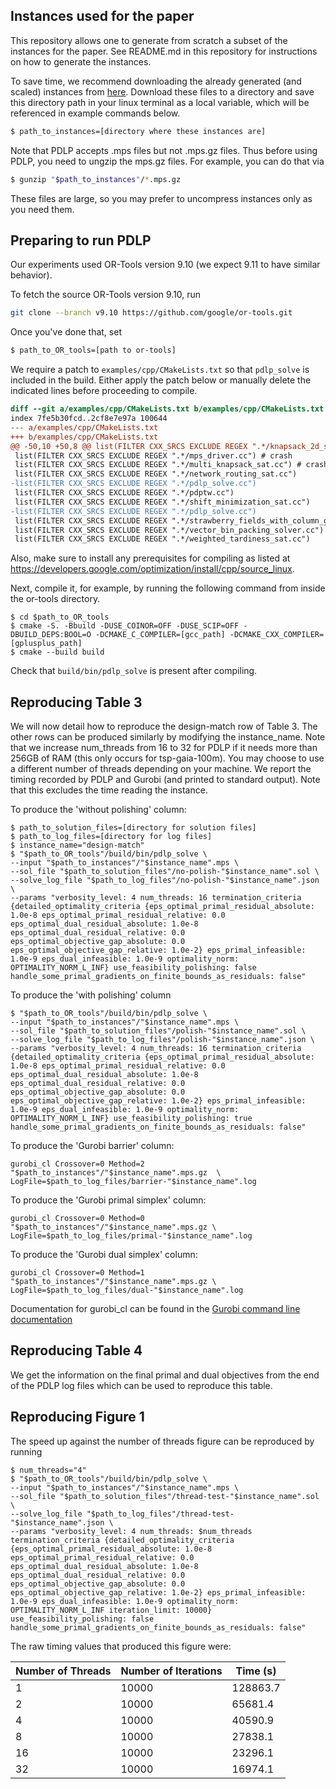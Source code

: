 ## Instances used for the paper

This repository allows one to generate from scratch a subset of the instances for the paper.
See README.md in this repository for instructions on how to generate the instances.

To save time, we recommend downloading the already generated (and scaled) instances from [here](https://www.oliverhinder.com/large-scale-LP-problems).
Download these files to a directory and save this directory path in your linux terminal as a local variable, which will be referenced in example commands below.

```sh
$ path_to_instances=[directory where these instances are]
```

Note that PDLP accepts .mps files but not .mps.gz files. Thus before using PDLP, you need to ungzip the mps.gz files. For example, you can do that via

```sh
$ gunzip "$path_to_instances"/*.mps.gz
```

These files are large, so you may prefer to uncompress instances only as you need them.

## Preparing to run PDLP

Our experiments used OR-Tools version 9.10 (we expect 9.11 to have similar behavior).

To fetch the source OR-Tools version 9.10, run
```sh
git clone --branch v9.10 https://github.com/google/or-tools.git
```

Once you've done that, set

```sh
$ path_to_OR_tools=[path to or-tools]
```

We require a patch to `examples/cpp/CMakeLists.txt` so that `pdlp_solve` is included in the build.
Either apply the patch below or manually delete the indicated lines before proceeding to compile.

```patch
diff --git a/examples/cpp/CMakeLists.txt b/examples/cpp/CMakeLists.txt
index 7fe5b30fcd..2cf8e7e97a 100644
--- a/examples/cpp/CMakeLists.txt
+++ b/examples/cpp/CMakeLists.txt
@@ -50,10 +50,8 @@ list(FILTER CXX_SRCS EXCLUDE REGEX ".*/knapsack_2d_sat.cc")
 list(FILTER CXX_SRCS EXCLUDE REGEX ".*/mps_driver.cc") # crash
 list(FILTER CXX_SRCS EXCLUDE REGEX ".*/multi_knapsack_sat.cc") # crash
 list(FILTER CXX_SRCS EXCLUDE REGEX ".*/network_routing_sat.cc")
-list(FILTER CXX_SRCS EXCLUDE REGEX ".*/pdlp_solve.cc")
 list(FILTER CXX_SRCS EXCLUDE REGEX ".*/pdptw.cc")
 list(FILTER CXX_SRCS EXCLUDE REGEX ".*/shift_minimization_sat.cc")
-list(FILTER CXX_SRCS EXCLUDE REGEX ".*/pdlp_solve.cc")
 list(FILTER CXX_SRCS EXCLUDE REGEX ".*/strawberry_fields_with_column_generation.cc") # Too long
 list(FILTER CXX_SRCS EXCLUDE REGEX ".*/vector_bin_packing_solver.cc")
 list(FILTER CXX_SRCS EXCLUDE REGEX ".*/weighted_tardiness_sat.cc")
 ```

Also, make sure to install any prerequisites for compiling as listed at https://developers.google.com/optimization/install/cpp/source_linux.

Next, compile it, for example, by running the following command from inside the or-tools directory.

```{sh}
$ cd $path_to_OR_tools
$ cmake -S. -Bbuild -DUSE_COINOR=OFF -DUSE_SCIP=OFF -DBUILD_DEPS:BOOL=O -DCMAKE_C_COMPILER=[gcc_path] -DCMAKE_CXX_COMPILER=[gplusplus_path]
$ cmake --build build
```

Check that `build/bin/pdlp_solve` is present after compiling.

## Reproducing Table 3

We will now detail how to reproduce the design-match row of Table 3. The other rows can be produced similarly by modifying the instance_name. Note that we increase num_threads from 16 to 32 for PDLP if it needs more than 256GB of RAM (this only occurs for tsp-gaia-100m).
You may choose to use a different number of threads depending on your machine.
We report the timing recorded by PDLP and Gurobi (and printed to standard output). Note that this excludes the time reading the instance.

To produce the 'without polishing' column:

```{sh}
$ path_to_solution_files=[directory for solution files]
$ path_to_log_files=[directory for log files]
$ instance_name="design-match"
$ "$path_to_OR_tools"/build/bin/pdlp_solve \
--input "$path_to_instances"/"$instance_name".mps \
--sol_file "$path_to_solution_files"/no-polish-"$instance_name".sol \
--solve_log_file "$path_to_log_files"/no-polish-"$instance_name".json \
--params "verbosity_level: 4 num_threads: 16 termination_criteria {detailed_optimality_criteria {eps_optimal_primal_residual_absolute: 1.0e-8 eps_optimal_primal_residual_relative: 0.0 eps_optimal_dual_residual_absolute: 1.0e-8 eps_optimal_dual_residual_relative: 0.0 eps_optimal_objective_gap_absolute: 0.0 eps_optimal_objective_gap_relative: 1.0e-2} eps_primal_infeasible: 1.0e-9 eps_dual_infeasible: 1.0e-9 optimality_norm: OPTIMALITY_NORM_L_INF} use_feasibility_polishing: false handle_some_primal_gradients_on_finite_bounds_as_residuals: false"
```

To produce the 'with polishing' column 

```{sh}
$ "$path_to_OR_tools"/build/bin/pdlp_solve \
--input "$path_to_instances"/"$instance_name".mps \
--sol_file "$path_to_solution_files"/polish-"$instance_name".sol \
--solve_log_file "$path_to_log_files"/polish-"$instance_name".json \
--params "verbosity_level: 4 num_threads: 16 termination_criteria {detailed_optimality_criteria {eps_optimal_primal_residual_absolute: 1.0e-8 eps_optimal_primal_residual_relative: 0.0 eps_optimal_dual_residual_absolute: 1.0e-8 eps_optimal_dual_residual_relative: 0.0 eps_optimal_objective_gap_absolute: 0.0 eps_optimal_objective_gap_relative: 1.0e-2} eps_primal_infeasible: 1.0e-9 eps_dual_infeasible: 1.0e-9 optimality_norm: OPTIMALITY_NORM_L_INF} use_feasibility_polishing: true handle_some_primal_gradients_on_finite_bounds_as_residuals: false"
```

To produce the 'Gurobi barrier' column:

```{sh}
gurobi_cl Crossover=0 Method=2 "$path_to_instances"/"$instance_name".mps.gz  \
LogFile=$path_to_log_files/barrier-"$instance_name".log
```

To produce the 'Gurobi primal simplex' column:

```{sh}
gurobi_cl Crossover=0 Method=0 "$path_to_instances"/"$instance_name".mps.gz \
LogFile=$path_to_log_files/primal-"$instance_name".log
```

To produce the 'Gurobi dual simplex' column:

```{sh}
gurobi_cl Crossover=0 Method=1 "$path_to_instances"/"$instance_name".mps.gz \
LogFile=$path_to_log_files/dual-"$instance_name".log
```

Documentation for gurobi_cl can be found in the [Gurobi command line documentation](https://www.gurobi.com/documentation/current/refman/grb_command_line_tool.html)

## Reproducing Table 4

We get the information on the final primal and dual objectives from the end of the PDLP log files which can be used to reproduce this table.

## Reproducing Figure 1

The speed up against the number of threads figure can be reproduced by running

```{sh}
$ num_threads="4"
$ "$path_to_OR_tools"/build/bin/pdlp_solve \
--input "$path_to_instances"/"$instance_name".mps \
--sol_file "$path_to_solution_files"/thread-test-"$instance_name".sol \
--solve_log_file "$path_to_log_files"/thread-test-"$instance_name".json \
--params "verbosity_level: 4 num_threads: $num_threads termination_criteria {detailed_optimality_criteria {eps_optimal_primal_residual_absolute: 1.0e-8 eps_optimal_primal_residual_relative: 0.0 eps_optimal_dual_residual_absolute: 1.0e-8 eps_optimal_dual_residual_relative: 0.0 eps_optimal_objective_gap_absolute: 0.0 eps_optimal_objective_gap_relative: 1.0e-2} eps_primal_infeasible: 1.0e-9 eps_dual_infeasible: 1.0e-9 optimality_norm: OPTIMALITY_NORM_L_INF iteration_limit: 10000} use_feasibility_polishing: false handle_some_primal_gradients_on_finite_bounds_as_residuals: false"
```

The raw timing values that produced this figure were:

| Number of Threads | Number of Iterations | Time (s)    |
|-------------------|----------------------|-----------|
| 1                 | 10000                | 128863.7  |
| 2                 | 10000                | 65681.4   |
| 4                 | 10000                | 40590.9   |
| 8                 | 10000                | 27838.1   |
| 16                | 10000                | 23296.1   |
| 32                | 10000                | 16974.1   |
